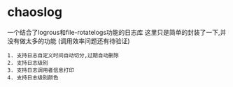 # chaoslog

一个结合了logrous和file-rotatelogs功能的日志库
这里只是简单的封装了一下,并没有做太多的功能
(调用效率问题还有待验证)

````
1. 支持日志自定义时间自动切分,过期自动删除
2. 支持日志级别
3. 支持日志调用者信息打印
4. 支持日志级别颜色
````
